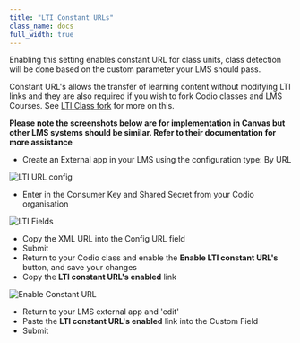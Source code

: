 ```yaml
---
title: "LTI Constant URLs"
class_name: docs
full_width: true
---
```


Enabling this setting enables constant URL for class units, class detection will be done based on the custom parameter your LMS should pass.

Constant URL's allows the transfer of learning content without modifying LTI links and they are also required if you wish to fork Codio classes and LMS Courses. See [LTI Class fork](/docs/classes/lti/lticlassfork) for more on this.

**Please note the screenshots below are for implementation in Canvas but other LMS systems should be similar. Refer to their documentation for more assistance**

- Create an External app in your LMS using the configuration type: By URL

<img alt="LTI URL config" src="/img/docs/lti/canvas_url.png" class="simple"/>

- Enter in the Consumer Key and Shared Secret from your Codio organisation

<img alt="LTI Fields" src="/img/docs/lti/lti-org-fields.png" class="simple"/>

- Copy the XML URL into the Config URL field 
- Submit
- Return to your Codio class and enable the **Enable LTI constant URL's** button, and save your changes
- Copy the **LTI constant URL's enabled** link 

<img alt="Enable Constant URL" src="/img/docs/lti/constant_url.png" class="simple"/>

- Return to your LMS external app and 'edit'
- Paste the **LTI constant URL's enabled** link into the Custom Field
- Submit


